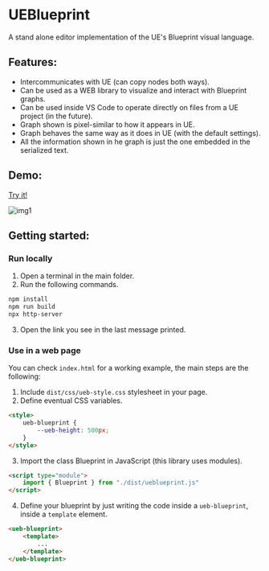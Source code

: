 # UEBlueprint

A stand alone editor implementation of the UE's Blueprint visual language.

## Features:

- Intercommunicates with UE (can copy nodes both ways).
- Can be used as a WEB library to visualize and interact with Blueprint graphs.
- Can be used inside VS Code to operate directly on files from a UE project (in the future).
- Graph shown is pixel-similar to how it appears in UE.
- Graph behaves the same way as it does in UE (with the default settings).
- All the information shown in he graph is just the one embedded in the serialized text.

## Demo:
[Try it!](https://barsdeveloper.github.io/ueblueprint/)

![img1](https://github.com/barsdeveloper/ueblueprint/assets/84736467/022704e7-2c9f-4595-9513-cd7770961e0d)


## Getting started:

### Run locally
1) Open a terminal in the main folder.
2) Run the following commands.
```sh
npm install
npm run build
npx http-server
```
3) Open the link you see in the last message printed.

### Use in a web page

You can check `index.html` for a working example, the main steps are the following:
1. Include `dist/css/ueb-style.css` stylesheet in your page.
2. Define eventual CSS variables.
```HTML
<style>
    ueb-blueprint {
        --ueb-height: 500px;
    }
</style>
```
3. Import the class Blueprint in JavaScript (this library uses modules).
```HTML
<script type="module">
    import { Blueprint } from "./dist/ueblueprint.js"
</script>
```
4. Define your blueprint by just writing the code inside a `ueb-blueprint`, inside a `template` element.
```HTML
<ueb-blueprint>
    <template>
        ...                   
    </template>
</ueb-blueprint>
```
